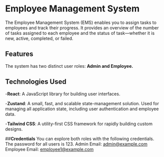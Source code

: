 # Employee Management System

The Employee Management System (EMS) enables you to assign tasks to employees and track their progress. It provides an overview of the number of tasks assigned to each employee and the status of  task—whether it is new, active, completed, or failed.

## Features
The system has two distinct user roles: **Admin and Employee.**



## Technologies Used
-**React**: A JavaScript library for building user interfaces.

-**Zustand**: A small, fast, and scalable state-management solution. Used for managing all application state, including user authentication and employee data.

-**Tailwind CSS**: A utility-first CSS framework for rapidly building custom designs.

##**Credentials**
You can explore both roles with the following credentials. The password for all users is 123.
Admin Email: admin@example.com
Employee Email: employee1@example.com 

